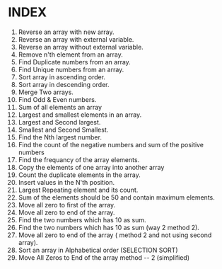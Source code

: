 # INDEX

1.  Reverse an array with new array.
2.  Reverse an array with external variable.
3.  Reverse an array without external variable.
4.  Remove n'th element from an array.
5.  Find Duplicate numbers from an array.
6.  Find Unique numbers from an array.
7.  Sort array in ascending order.
8.  Sort array in descending order.
9.  Merge Two arrays.
10. Find Odd & Even numbers.
11. Sum of all elements an array
12. Largest and smallest elements in an array.
13. Largest and Second largest.
14. Smallest and Second Smallest.
15. Find the Nth largest number.
16. Find the count of the negative numbers and sum of the positive numbers
17. Find the frequancy of the array elements.
18. Copy the elements of one array into another array
19. Count the duplicate elements in the array.
20. Insert values in the N'th position.
21. Largest Repeating element and its count.
22. Sum of the elements should be 50 and contain maximum elements.
23. Move all zero to first of the array.
24. Move all zero to end of the array.
25. Find the two numbers which has 10 as sum.
26. Find the two numbers which has 10 as sum (way 2 method 2).
27. Move all zero to end of the array ( method 2 and not using second array).
28. Sort an array in Alphabetical order (SELECTION SORT)
29. Move All Zeros to End of the array method -- 2 (simplified)
